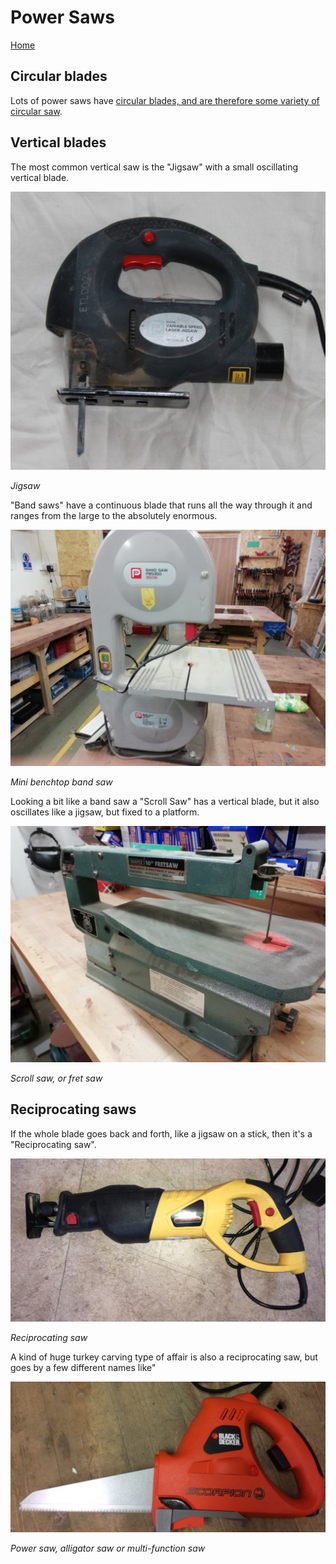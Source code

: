 # Power Saws

[Home](README.md)

## Circular blades

Lots of power saws have [circular blades, and are therefore some variety of circular saw](power_saws_circular.md).

## Vertical blades

The most common vertical saw is the "Jigsaw" with a small oscillating vertical blade.

![jigsaw.jpg](img/saw/power/jigsaw.jpg)

_Jigsaw_

"Band saws" have a continuous blade that runs all the way through it and ranges from the
large to the absolutely enormous.

![band.jpg](img/saw/power/band.jpg)

_Mini benchtop band saw_

Looking a bit like a band saw a "Scroll Saw" has a vertical blade, but it also oscillates
like a jigsaw, but fixed to a platform.

![scroll.jpg](img/saw/power/scroll.jpg)

_Scroll saw, or fret saw_

## Reciprocating saws

If the whole blade goes back and forth, like a jigsaw on a stick, then it's 
a "Reciprocating saw".

![reciprocating.jpg](img/saw/power/reciprocating.jpg)

_Reciprocating saw_

A kind of huge turkey carving type of affair is also a reciprocating saw, but goes by a few
different names like"

![power.jpg](img/saw/power/power.jpg)

_Power saw, alligator saw or multi-function saw_
